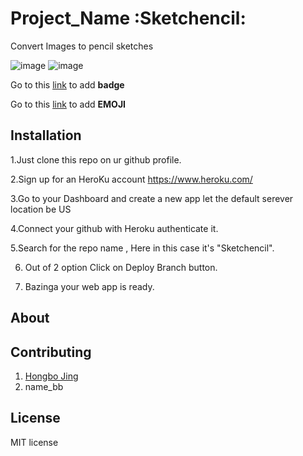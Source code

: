 # Project_Name :Sketchencil:

Convert Images to pencil sketches

![image](https://img.shields.io/badge/version-1.0.0-yellowgreen.svg)
![image](https://img.shields.io/badge/license-MIT-brightgreen.svg)

Go to this [link](http://shields.io/) to add **badge**

Go to this [link](http://www.emoji-cheat-sheet.com/) to add **EMOJI**
## Installation
1.Just clone this repo on ur github profile.

2.Sign up for an HeroKu account https://www.heroku.com/

3.Go to your Dashboard and create a new app let the default serever location be US

4.Connect your github with Heroku authenticate it.

5.Search for the repo name , Here in this case it's "Sketchencil".

6. Out of 2 option Click on Deploy Branch button.

7. Bazinga your web app is ready.

## About

## Contributing
1. [Hongbo Jing](https://github.com/hongbojing)
2. name_bb

## License
MIT license
